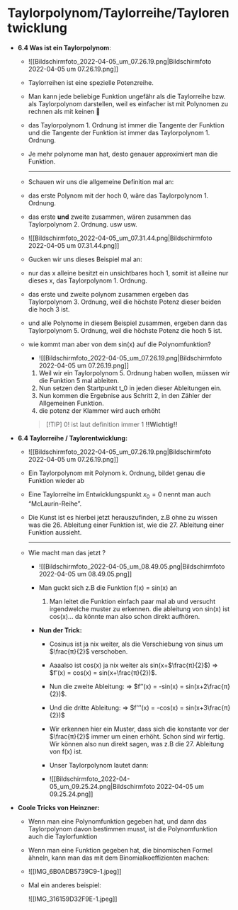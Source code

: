 # Taylorpolynom/Taylorreihe/Taylorentwicklung
    

- **6.4 Was ist ein Taylorpolynom**:

	- ![[Bildschirmfoto_2022-04-05_um_07.26.19.png|Bildschirmfoto 2022-04-05 um 07.26.19.png]]

	- Taylorreihen ist eine spezielle Potenzreihe.
	- Man kann jede beliebige Funktion ungefähr als die Taylorreihe bzw. als Taylorpolynom darstellen, weil es einfacher ist mit Polynomen zu rechnen als mit keinen 🙂
	- das Taylorpolynom 1. Ordnung ist immer die Tangente der Funktion und die Tangente der Funktion ist immer das Taylorpolynom 1. Ordnung.
	- Je mehr polynome man hat, desto genauer approximiert man die Funktion.

		---

	- Schauen wir uns die allgemeine Definition mal an:
	- das erste Polynom mit der hoch 0, wäre das Taylorpolynom 1. Ordnung.
	- das erste **und** zweite zusammen, wären zusammen das Taylorpolynom 2. Ordnung. usw usw.

	- ![[Bildschirmfoto_2022-04-05_um_07.31.44.png|Bildschirmfoto 2022-04-05 um 07.31.44.png]]

	- Gucken wir uns dieses Beispiel mal an:
	- nur das x alleine besitzt ein unsichtbares hoch 1, somit ist alleine nur dieses x, das Taylorpolynom 1. Ordnung.
	- das erste und zweite polynom zusammen ergeben das Taylorpolynom 3. Ordnung, weil die höchste Potenz dieser beiden die hoch 3 ist.
	- und alle Polynome in diesem Beispiel zusammen, ergeben dann das Taylorpolynom 5. Ordnung, weil die höchste Potenz die hoch 5 ist.
	- wie kommt man aber von dem sin(x) auf die Polynomfunktion?

		- ![[Bildschirmfoto_2022-04-05_um_07.26.19.png|Bildschirmfoto 2022-04-05 um 07.26.19.png]]

		1. Weil wir ein Taylorpolynom 5. Ordnung haben wollen, müssen wir die Funktion 5 mal ableiten.
		2. Nun setzen den Startpunkt t_0 in jeden dieser Ableitungen ein.
		3. Nun kommen die Ergebnise aus Schritt 2, in den Zähler der Allgemeinen Funktion.
		4. die potenz der Klammer wird auch erhöht


		>[!TIP] 0! ist laut definition immer 1 **!!Wichtig!!**

	</aside>
        
- **6.4 Taylorreihe / Taylorentwicklung:**
    
    - ![[Bildschirmfoto_2022-04-05_um_07.26.19.png|Bildschirmfoto 2022-04-05 um 07.26.19.png]]
    
    - Ein Taylorpolynom mit Polynom k. Ordnung, bildet genau die Funktion wieder ab
    - Eine Taylorreihe im Entwicklungspunkt $x_0 = 0$ nennt man auch “McLaurin-Reihe”.
    - Die Kunst ist es hierbei jetzt herauszufinden, z.B ohne zu wissen was die 26. Ableitung einer Funktion ist, wie die 27. Ableitung einer Funktion aussieht.
    
		---
    
    - Wie macht man das jetzt ?
    
    	- ![[Bildschirmfoto_2022-04-05_um_08.49.05.png|Bildschirmfoto 2022-04-05 um 08.49.05.png]]
    
    	- Man guckt sich z.B die Funktion f(x) = sin(x) an
        	1. Man leitet die Funktion einfach paar mal ab und versucht irgendwelche muster zu erkennen. die ableitung von sin(x) ist cos(x)... da könnte man also schon direkt aufhören.
		-  **Nun der Trick:** 
			- Cosinus ist ja nix weiter, als die Verschiebung von sinus um $\frac{π}{2}$ verschoben.
			- Aaaalso ist cos(x) ja nix weiter als sin(x+$\frac{π}{2}$) 
            	⇒ $f’(x) = cos(x) = sin(x+\frac{π}{2})$.
			- Nun die zweite Ableitung:
            	⇒ $f’’(x) = -sin(x) = sin(x+2\frac{π}{2})$.
			- Und die dritte Ableitung:
			⇒ $f’’’(x) = -cos(x) = sin(x+3\frac{π}{2})$
			- Wir erkennen hier ein Muster, dass sich die konstante vor der $\frac{π}{2}$ immer um einen erhöht. Schon sind wir fertig. Wir können also nun direkt sagen, was z.B die 27. Ableitung von f(x) ist.
			- Unser Taylorpolynom lautet dann:
                
			- ![[Bildschirmfoto_2022-04-05_um_09.25.24.png|Bildschirmfoto 2022-04-05 um 09.25.24.png]]
               
    
- **Coole Tricks von Heinzner:**

	- Wenn man eine Polynomfunktion gegeben hat, und dann das Taylorpolynom davon bestimmen musst, ist die Polynomfunktion auch die Taylorfunktion
	- Wenn man eine Funktion gegeben hat, die binomischen Formel ähneln, kann man das mit dem Binomialkoeffizienten machen:

	- ![[IMG_6B0ADB5739C9-1.jpeg]]

	- Mal ein anderes beispiel:

		![[IMG_316159D32F9E-1.jpeg]]